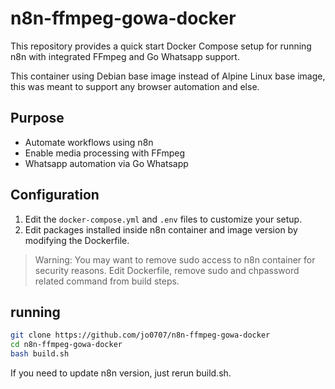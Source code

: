 # n8n-ffmpeg-gowa-docker

This repository provides a quick start Docker Compose setup for running n8n with integrated FFmpeg and Go Whatsapp support.

This container using Debian base image instead of Alpine Linux base image, this was meant to support any browser automation and else.

## Purpose

-   Automate workflows using n8n
-   Enable media processing with FFmpeg
-   Whatsapp automation via Go Whatsapp

## Configuration

1. Edit the `docker-compose.yml` and `.env` files to customize your setup.
2. Edit packages installed inside n8n container and image version by modifying the Dockerfile.

> Warning: You may want to remove sudo access to n8n container for security reasons. Edit Dockerfile, remove sudo and chpassword related command from build steps.


## running

```bash
git clone https://github.com/jo0707/n8n-ffmpeg-gowa-docker
cd n8n-ffmpeg-gowa-docker
bash build.sh
```

If you need to update n8n version, just rerun build.sh.
